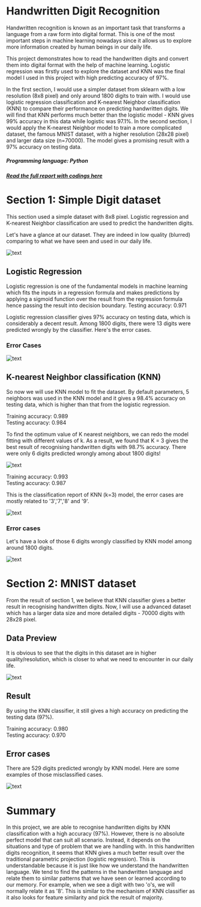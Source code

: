 # Handwritten Digit Recognition

Handwritten recognition is known as an important task that transforms a language from a raw form into digital format. This is one of the most important steps in machine learning nowadays since it allows us to explore more information created by human beings in our daily life. 

This project demonstrates how to read the handwritten digits and convert them into digital format with the help of machine learning. Logistic regression was firstly used to explore the dataset and KNN was the final model I used in this project with high predicting accuracy of 97%.

In the first section, I would use a simpler dataset from sklearn with a low resolution (8x8 pixel) and only around 1800 digits to train with. I would use logistic regression classification and K-nearest Neighbor classification (KNN) to compare their performance on predicting handwritten digits. We will find that KNN performs much better than the logistic model - KNN gives 99% accuracy in this data while logistic was 97.1%. 
In the second section, I would apply the K-nearest Neighbor model to train a more complicated dataset, the famous MNIST dataset, with a higher resolution (28x28 pixel) and larger data size (n=70000). The model gives a promising result with a 97% accuracy on testing data.

##### Programming language: Python
##### [Read the full report with codings here](https://github.com/tommy539/Data-Science-Project/blob/master/Handwritten%20Digit%20Recognition/Handwritten_Digit_Recognition.ipynb)

# Section 1: Simple Digit dataset
This section used a simple dataset with 8x8 pixel. Logistic regression and K-nearest Neighbor classification are used to predict the handwritten digits.

Let's have a glance at our dataset. They are indeed in low quality (blurred) comparing to what we have seen and used in our daily life.

![text](https://github.com/tommy539/Data-Science-Project/blob/master/Handwritten%20Digit%20Recognition/Image/digits_preview.png)

## Logistic Regression
Logistic regression is one of the fundamental models in machine learning which fits the inputs in a regression formula and makes predictions by applying a sigmoid function over the result from the regression formula hence passing the result into decision boundary.
Testing  accuracy: 0.971

Logistic regression classifier gives 97% accuracy on testing data, which is considerably a decent result. 
Among 1800 digits, there were 13 digits were predicted wrongly by the classifier. Here's the error cases.

### Error Cases
![text](https://github.com/tommy539/Data-Science-Project/blob/master/Handwritten%20Digit%20Recognition/Image/digits_LR_error.png)

## K-nearest Neighbor classification (KNN)
So now we will use KNN model to fit the dataset. By default parameters, 5 neighbors was used in the KNN model and it gives a 98.4% accuracy on testing data, which is higher than that from the logistic regression.

Training accuracy: 0.989  
Testing  accuracy: 0.984

To find the optimum value of K nearest neighbors, we can redo the model fitting with different values of k. As a result, we found that K = 3 gives the best result of recognising handwritten digits with 98.7% accuracy.
There were only 6 digits predicted wrongly among about 1800 digits!

![text](https://github.com/tommy539/Data-Science-Project/blob/master/Handwritten%20Digit%20Recognition/Image/digits_KNN_performance.png)

Training accuracy: 0.993  
Testing  accuracy: 0.987

This is the classification report of KNN (k=3) model, the error cases are mostly related to '3','7','8' and '9'.

![text](https://github.com/tommy539/Data-Science-Project/blob/master/Handwritten%20Digit%20Recognition/Image/digits_KNN_class_rate.png)

### Error cases
Let's have a look of those 6 digits wrongly classified by KNN model among around 1800 digits.

![text](https://github.com/tommy539/Data-Science-Project/blob/master/Handwritten%20Digit%20Recognition/Image/digits_KNN_error.png)

# Section 2: MNIST dataset
From the result of section 1, we believe that KNN classifier gives a better result in recognising handwritten digits.
Now, I will use a advanced dataset which has a larger data size and more detailed digits - 70000 digits with 28x28 pixel.

## Data Preview
It is obvious to see that the digits in this dataset are in higher quality/resolution, which is closer to what we need to encounter in our daily life.

![text](https://github.com/tommy539/Data-Science-Project/blob/master/Handwritten%20Digit%20Recognition/Image/MNIST_preview.png)

## Result
By using the KNN classifier, it still gives a high accuracy on predicting the testing data (97%).

Training accuracy: 0.980  
Testing  accuracy: 0.970

## Error cases
There are 529 digits predicted wrongly by KNN model. Here are some examples of those misclassified cases.

![text](https://github.com/tommy539/Data-Science-Project/blob/master/Handwritten%20Digit%20Recognition/Image/MNIST_KNN_error.png)

# Summary
In this project, we are able to recognise handwritten digits by KNN classification with a high accuracy (97%).
However, there is no absolute perfect model that can suit all scenario. Instead, it depends on the situations and type of problem that we are handling with.
In this handwritten digits recognition, it seems that KNN gives a much better result over the traditional parametric projection (logistic regression). This is understandable because it is just like how we understand the handwritten language. We tend to find the patterns in the handwritten language and relate them to similar patterns that we have seen or learned according to our memory. For example, when we see a digit with two 'o's, we will normally relate it as '8'. This is similar to the mechanism of KNN classifier as it also looks for feature similarity and pick the result of majority.
